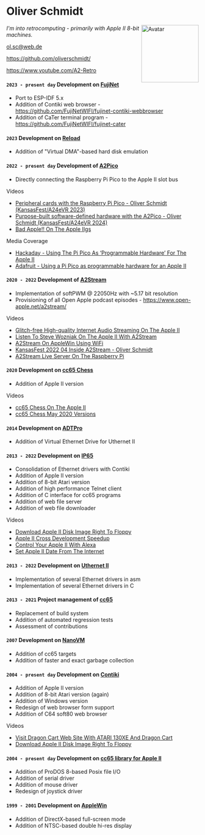 # Oliver Schmidt

<img src="https://avatars.githubusercontent.com/u/2664009" alt="Avatar" width="150" height="150" align="right">

*I'm into retrocomputing - primarily with Apple II 8-bit machines.*

[ol.sc@web.de](mailto:ol.sc@web.de)

https://github.com/oliverschmidt/

https://www.youtube.com/A2-Retro

#### `2023 - present day` Development on [FujiNet](https://fujinet.online/)

* Port to ESP-IDF 5.x
* Addition of Contiki web browser - https://github.com/FujiNetWIFI/fujinet-contiki-webbrowser
* Addition of CaTer terminal program - https://github.com/FujiNetWIFI/fujinet-cater

#### `2023` Development on [Reload](https://github.com/vsladkov/reload-emulator)

* Addition of "Virtual DMA"-based hard disk emulation 

#### `2022 - present day` Development of [A2Pico](https://github.com/oliverschmidt/a2pico)

* Directly connecting the Raspberry Pi Pico to the Apple II slot bus

Videos

* [Peripheral cards with the Raspberry Pi Pico - Oliver Schmidt (KansasFest/A24eVR 2023)](https://youtu.be/ryiH8t4yIuw)
* [Purpose-built software-defined hardware with the A2Pico - Oliver Schmidt (KansasFest/A24eVR 2024)](https://youtu.be/onLL5Mmh90s)
* [Bad Apple!! On The Apple IIgs](https://youtu.be/CnemTrIuyy0)

Media Coverage

* [Hackaday - Using The Pi Pico As ‘Programmable Hardware’ For The Apple II](https://hackaday.com/2024/08/27/using-the-pi-pico-as-programmable-hardware-for-the-apple-ii/)
* [Adafruit - Using a Pi Pico as programmable hardware for an Apple II](https://blog.adafruit.com/2024/08/28/using-a-pi-pico-as-programmable-hardware-for-an-apple-ii-vintagecomputing/)

#### `2020 - 2022` Development of [A2Stream](https://github.com/oliverschmidt/a2stream)

* Implementation of softPWM @ 22050Hz with ~5.17 bit resolution
* Provisioning of all Open Apple podcast episodes - https://www.open-apple.net/a2stream/

Videos

* [Glitch-free High-quality Internet Audio Streaming On The Apple II](https://youtu.be/YcYEnYsI-_M)
* [Listen To Steve Wozniak On The Apple II With A2Stream](https://youtu.be/7kxo0l3t1LM)
* [A2Stream On AppleWin Using WiFi](https://youtu.be/5oddV-wMyqg)
* [KansasFest 2022 04 Inside A2Stream - Oliver Schmidt](https://youtu.be/UhDgV0sv37o)
* [A2Stream Live Server On The Raspberry Pi](https://youtu.be/jZ0JFIYRpuw)

#### `2020` Development on [cc65 Chess](https://github.com/StewBC/cc65-Chess)

* Addition of Apple II version

Videos

* [cc65 Chess On The Apple II](https://youtu.be/PPy-cg4ghDY)
* [cc65 Chess May 2020 Versions](https://youtu.be/IofNJLmyyH4)

#### `2014` Development on [ADTPro](https://adtpro.com/vedrive.html)

* Addition of Virtual Ethernet Drive for Uthernet II

#### `2013 - 2022` Development on [IP65](https://github.com/cc65/ip65/wiki)

* Consolidation of Ethernet drivers with Contiki
* Addition of Apple II version
* Addition of 8-bit Atari version
* Addition of high performance Telnet client
* Addition of C interface for cc65 programs
* Addition of web file server
* Addition of web file downloader

Videos

* [Download Apple II Disk Image Right To Floppy](https://youtu.be/34k0haPTeCo)
* [Apple II Cross Development Speedup](https://youtu.be/NvUNWmniIDA)
* [Control Your Apple II With Alexa](https://youtu.be/IO0twDOMDlQ)
* [Set Apple II Date From The Internet](https://youtu.be/LoQANrqe53I)

#### `2013 - 2022` Development on [Uthernet II](https://github.com/a2retrosystems/uthernet2/wiki)

* Implementation of several Ethernet drivers in asm
* Implementation of several Ethernet drivers in C

#### `2013 - 2021` Project management of [cc65](https://cc65.github.io/)

* Replacement of build system
* Addition of automated regression tests
* Assessment of contributions

#### `2007` Development on [NanoVM](https://github.com/harbaum/NanoVM)

* Addition of cc65 targets
* Addition of faster and exact garbage collection

#### `2004 - present day` Development on [Contiki](https://github.com/oliverschmidt/contiki/wiki/History)

* Addition of Apple II version
* Addition of 8-bit Atari version (again)
* Addition of Windows version
* Redesign of web browser form support
* Addition of C64 soft80 web browser

Videos

* [Visit Dragon Cart Web Site With ATARI 130XE And Dragon Cart](https://youtu.be/g3nPasRlrTg)
* [Download Apple II Disk Image Right To Floppy](https://youtu.be/34k0haPTeCo)

#### `2004 - present day` Development on [cc65 library for Apple II](https://github.com/cc65/cc65/tree/master/libsrc/apple2)

* Addition of ProDOS 8-based Posix file I/O
* Addition of serial driver
* Addition of mouse driver
* Redesign of joystick driver

#### `1999 - 2001` Development on [AppleWin](https://github.com/AppleWin/AppleWin)

* Addition of DirectX-based full-screen mode
* Addition of NTSC-based double hi-res display
